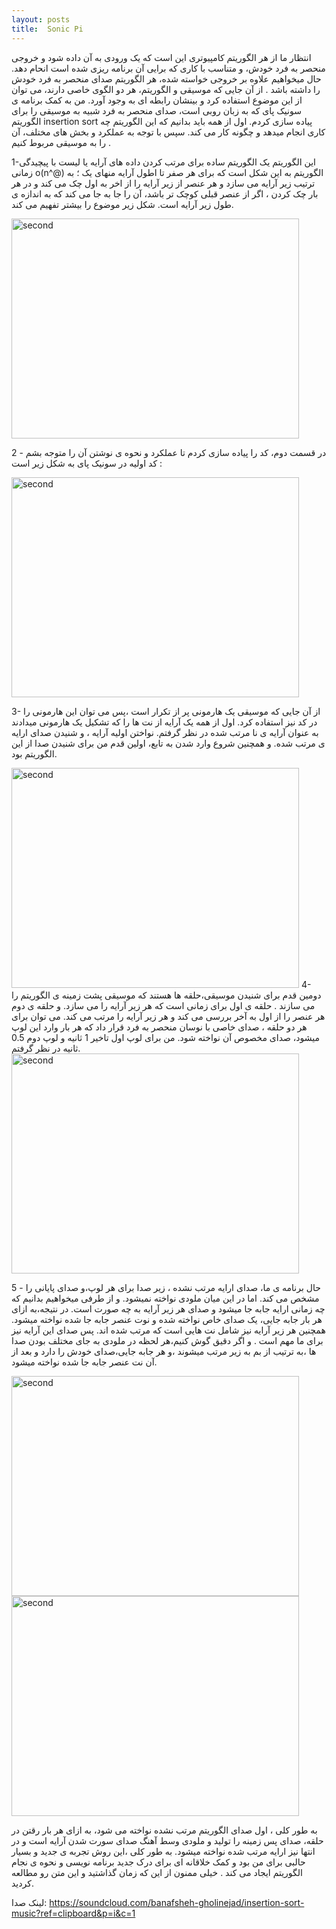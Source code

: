 ```yaml
---
layout: posts
title:  Sonic Pi
---
```

انتظار ما از هر الگوریتم کامپیوتری این است که یک ورودی به آن داده شود و خروجی منحصر به فرد خودش، و متناسب با کاری که برایی آن برنامه ریزی شده است انحام دهد. 
حال میخواهیم علاوه بر خروجی خواسته شده، هر الگوریتم صدای منحصر به فرد خودش را داشته باشد . 
از آن جایی که  موسیقی و الگوریتم، هر دو  الگوی خاصی دارند، می توان از این موضوع استفاده کرد و بینشان رابطه ای به وجود آورد. 
من به کمک برنامه ی سونیک پای که به زبان روبی است، صدای منحصر به فرد شبیه به موسیقی را برای   الگوریتم 
 insertion sort
  پیاده سازی کردم.
اول از همه باید بدانیم که این الگوریتم  چه کاری انجام میدهد و چگونه کار می کند. 
سپس با توجه به عملکرد و بخش های مختلف، آن را به موسیقی مربوط کنیم . 


1-این  الگوریتم یک الگوریتم ساده برای  مرتب کردن داده های آرایه یا لیست با پیچیدگی زمانی 
o(n^@)
الگوریتم به این شکل است که  برای هر  صفر تا  اطول آرایه منهای  یک ؛ به ترتیب زیر آرایه می سازد و هر عنصر از زیر آرایه را   از اخر به اول چک می کند و در هر بار چک کردن ، اگر از عنصر قبلی کوچک تر باشد، آن را جا به جا می کند که به اندازه ی طول زیر  آرایه است. 
شکل زیر موضوع را بیشتر تفهیم می کند. 
<html>
<body>
<img src = "assests/images/insort.png" alt = "second"  width = "460" height = "352">
</body>
</html>


2 - در قسمت دوم،‌ کد را پیاده سازی کردم تا عملکرد و نحوه ی نوشتن آن را  متوجه بشم 
کد اولیه در سونیک پای به شکل زیر است :‌
<html>
<body>
<img src = "assests/images/first.png" alt = "second"  width = "460" height = "352">
</body>
</html>

3- از آن جایی که موسیقی یک هارمونی پر از تکرار است ،‌پس می توان این هارمونی را در کد نیز استفاده کرد. 
اول از همه یک آرایه از نت ها را که تشکیل یک هارمونی میدادند به عنوان آرایه ی  نا مرتب شده در نظر گرفتم. 
نواختن  اولیه آرایه ،‌ و شنیدن صدای ارایه ی مرتب شده. 
و همچنین شروع وارد شدن به تابع، 
اولین قدم من برای شنیدن صدا از این الگوریتم  بود. 
<html>
<body>
<img src = "assests/images/sf.png" alt = "second"  width = "460" height = "352">
</body> 
</html>
4- دومین قدم برای شنیدن موسیقی،‌حلقه ها هستند که موسیقی پشت زمینه ی الگوریتم را 
می سازند . حلقه ی اول برای زمانی است  که هر زیر آرایه را می سازد. 
و حلقه ی دوم هر عنصر را از اول به آخر بررسی می کند و هر زیر آرایه را مرتب می کند. 
می توان برای هر دو حلقه ، صدای خاصی با نوسان منحصر به فرد قرار داد که هر بار وارد این لوپ میشود، صدای مخصوص آن نواخته شود. 
من برای لوپ اول تاخیر 1 ثانیه و لوپ دوم 0.5 ثانیه در نظر گرفتم. 
<html>
<body>
<img src = "assests/images/sf.png" alt = "second"  width = "460" height = "352">
</body>
</html>

5 - حال برنامه ی ما، صدای ارایه مرتب نشده ،‌ زیر صدا برای هر لوپ،‌و صدای پایانی را مشخص می کند. اما در این میان ملودی نواخته نمیشود. و از طرفی میخواهیم بدانیم که چه زمانی ارایه جابه جا میشود و صدای هر زیر آرایه به چه صورت است. در نتیجه،‌به ازای هر بار جابه جایی، یک صدای خاص نواخته شده و نوت عنصر جابه جا شده نواخته میشود. همچنین هر زیر آرایه نیز شامل نت هایی است  که مرتب شده اند. پس صدای این آرایه نیز برای ما مهم است .
و اگر دقیق گوش کنیم،‌هر لحظه در ملودی به جای مختلف بودن صدا ها ،‌به ترتیب از بم به زیر مرتب میشوند ،‌و هر جابه جایی،‌صدای  خودش را دارد و بعد از آن نت عنصر جابه جا شده نواخته میشود. 
<html>
<body>
<img src = "assests/images/thf.png" alt = "second"  width = "460" height = "352">
<img src = "assests/images/4f.png" alt = "second"  width = "460" height = "352">

</body>
</html>

به طور کلی ، اول صدای الگوریتم مرتب نشده نواخته می شود،‌ به ازای هر بار رقتن در حلقه،‌ صدای پس زمینه را تولید و ملودی وسط آهنگ صدای سورت شدن آرایه است و در انتها نیز ارایه مرتب شده نواخته میشود. به طور کلی ،‌این روش تجربه ی جدید و بسیار حالبی 
برای من بود و  کمک خلاقانه ای برای درک جدید برنامه نویسی و  نحوه ی نجام الگوریتم ایجاد می کند .
 خیلی ممنون از این که زمان گذاشتید و این متن رو مطالعه کردید. 

 لینک صدا:‌
 <https://soundcloud.com/banafsheh-gholinejad/insertion-sort-music?ref=clipboard&p=i&c=1>
